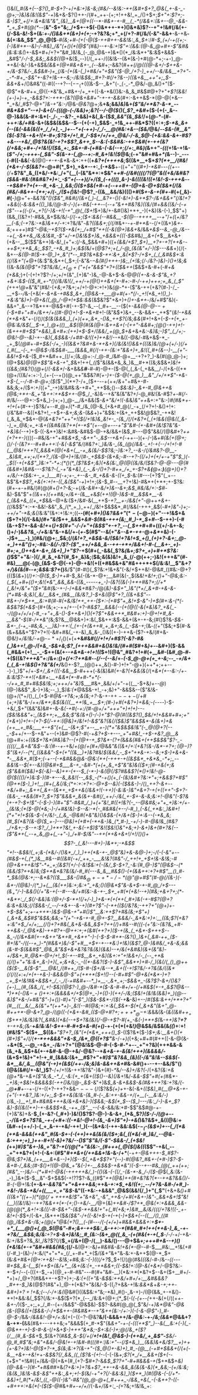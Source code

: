 ()&((*_#(&+(--$?()_#-$+?-*+/_+&:+)&-&;(#&/--&!&:-*+(&#+$+?_@&(_+-&-_-@+;-)&)&(&!(&$"-+_)&+&-$?()++-/(#+_++-(+;+!++&!_+_/()+$+;_$+"+:$?+;-&-)$?_+(/+:&*&!&"&"_(&)__&+(@+((--*-#&+-+-#__(_-*(/&&+:(&+--@_-&&-*_+_$+#(@(*--_(__&"-$+"&;_/+$+-+$(-()&*++-*+)()&*&)$?--+"+!&#(/&(+-(/-$&-&!-$+(&:_+-/()&&+*(&+)+(+;_-+?&?&;+*_+(/+?-#(/&/(-&"-&&+__-&-+&__-&(+:&&_$$"_@_@($__-#_(&;+#-(+(-@($-++#++-&&!&:_&_$+:_/_#-$_(+/-+((+;-(-)&#+*--&)-/-#&)_/&"(+()(*(@$"(#&)--+-&:+!$"+:(&&:(@-&_@+#+-$"&#&(&:&:&(_)+-&$+#+/+?+"&#_)&!&_(-_@_@&-+)&*()(*_/&:&*+"&:&$+&&$-_&#$"_/-/-$_&&;_&&$((_@+&($_--)(/(_++-/((&!&--(&*(&-)+#(@-*+;-+-)_@-*+&(-&/-)&+&$&*_(&&_+(@+#&+&+-_(--*&#+;-&&?(#+*_+(/_@(((@-&+/-$++&-+/&-$?&/-_&$&#-)+_(/&-(+(&-(_)+#&/+"+$&"($-@_/+?-)_++/--&/&&__+?+"-_-*-#+_-$&"+-&?+!&-+$-$&;-/&!&$&;_#+?-#(/+?&--)((&+&__++"+;_$-&&+&*+/()&#&"((-#((--+?--($--_(+$(((&-$--_&+"(-_(-_-*_@&/-@_&()+"($-@$"+&-#++_@((-*&"&_+#&+-/+_++((-&-*&(()&:-&_&_#&$_#_@+?+"_+$?(&&!(+-)+)-+_-&&$?+:-++*-(&?(@&+&#+"-+-+-&&_(#+:-&++&$-*(@-@(+&--*_+&/_#$?-@+"_)&-+"&:-/_@&-_@&?_@+;&__+&;&&_)&)_&+*(_$"&/+*&?-&-*_--#&*&$+"--+)-&_+(/_-(((@-(-/&&_)+;&?(_-_-/_-_@($()(_$?_+&#+*($-(+(-_&--@-)&&(&-#+:&*(-_/-_--&?-_+&&)+&(_&-($_$_&&"(&_$&!_/+(_@-*-_(#-++_+:&/+#&_-&+(&$&(&$&--$--(+(-+)_$&$-_+!&_++-#&*$?((+:+;_$-*&_&+(--(&(-&&(&((+_/_/+)_-_)+--*+(-++)-/_/-__@(#&:+&--($&/_@&/--_$&-(#__&"($(_-*$?&-+&+!(*-#+;$?_$+/+!_#_/-$_$+/+/++_@&/-/-&_$_@-_(+&:&&_-&+-#$?+&---+&/_@$?&(&!_-+?+$$?_&++_$--&:_(-$&#&:-++$&#(+-++(____&?(/+&&;+#+_-/+!&!(/($&_+:_$&+-#-_(_+#&-(-&(_--_+;(/+:_#&)(*&++"_-(((_+!&-+!&-(_$"-/+;-+++-(_$&"-$(&-+-(_@--+:-#_&+!&!($_@&;(-+"&#+#&_+*(_&--)-_---(-#((-&&__(-&(@()-_+-+-&*_&_-_&+:++((__+_&?+(++++&;_$((&*__+$+_$?(*+__/(#&!(*&+-/-$(&&?+_-@+#(*_$+)_+&*--+:_(-*&$__+-((+"+"((_#+)-*&#---((+--(/_+__$?&"_&_((*&/-*&:_/+"(__(-(&"&*+:+$&"+*+#-_(/&#((_((/$?(@$"&((+&/&#&?($&&-#&:(#&#&?+)+:_-$"+(-_-+_)(/+/($_(-+((()_&-)-&((((&!((+!&!-$-+++&*--_-+$&#+?+(+--#_+&-_)_&&;()($+$&(+#-+(--++#+-(@+&-@+$($&*(/(&(#&/-#&++-(*+;+/(-_/($_+_(_)&!-@$?_-((&__&&/&)((()+#($_+-&-+(#+-_#(+(_&)-#(__-_)_@+"+*-*&*&?&"()($&"_#&#(/(&+(_)-(__&?+-()(-&!+)-&+*$?_-_/&+&&+"(/&!+?+&&*((-*&:&&+(()_)&/(@-#-/-)(+-#&(-++*--(--_+"&++#&?&)((&/(#_+_&&((*&/-*(-+($"--+((-(/+_+?(/-)&-+!(-+"_@(_($+!_$+)&/+-&#()&)+*+_-)(+&)(&-(-)_$$"+)(&&_((&?+!-#&&_&+$&/&/_-(/(-+;($+:&&(--#&&__-$(@--++++__--+"_/+_(_(_+/&?__(-&;(-+?&:-*&)&++/-_+:+?&/&"-_&?((&&+;(/(/_#&+-_-+-#+*&-_-(/+((&+)_&+-&;_++_++_)_#$"-@&;-+$?($-*&(+;_/+#$"++((-&(@+)&&+_&/&&_+&$--&_-@_/&---+(_-&*+&_/&;&!&#_-$"+/-*()&!&$+)&_+&&&+(((-$&#_&_)__&+(+_$__&*&+(+&--__$($$"&++)&-&!_(+"+:(/-&_$&&+#+)((+*(&&/+_$?_$+)__+?+-+?(++&-_-++$+;+*&_&;_$$?_-+&_#_)+;&$(*&/+(_@$?+;+(_/-@_(&(&"+/-)($---&&_+)(/(-&+_--&(@-#($-*-@_)+_&"(*--_#$?&*&$-*+:&+_&(*$?-/+$+_(_(_&#&$+:&((/(&+"(+_@+(&:$"&;&*+(_$+;(-&"&*-$-$&(_#()++_+-)&;_(+!&;(/-/&?-)&)-)()+!&;&*((&-&*(&(@$"+?$?&/&/_$+(_@+($"+(+"&&$"+?+(($&++*($&$+&-#+(-#+_&(+&&;_)+(-(+!+?$?-/+;+/+(&"_(+)&"-)&_-@-&+$-&-@_@((+-&-&-$"&_+?+&+:&$-(($_#_+-*()(/&/&!(/_++/-+(@()++&+(*-#+:-#-/-++)+++;+_&_(_$"(_+++!_@+_&"&"(#&!-(_+&;+?_&+;+/+!-@+:+!+)&_(@-*_+-($"&-++(+&?(#-)-/_-__+$_--/_&-$($+&(_+-&+&-+#&$_&+_(@&&-+___@+#(+-*(/-_+!(*&_+!()_)-+&:&"&)+)-@+&((_@_/-@+!+$&:&&_(&$&?$"+&+)+_()+-&*+_-/&/+#$"&)(-&&+"_&--+?&*+*-@&$+#(-+-$?-&_--(_#+-__--($(+_-&&(@-@-$-+($-$+#+"+#+/&++/+((#-@()+!-$-*&+_#+!-(&"&$+)&+_--&-&&+-_+*$"(_&!-+&&(*+&+_&"+-(/()_)_(_$(&(&&&_)_(+)(++_&*_-()&_++$?(/&;&&_(_#_$+!+$&$+$(*-$-+(+_+-@&:&/&$(__$-*_)_@+(()__&$(@(#(&(@+:&++&+(-(_++"-&&#+;(@()-++)+!-(_&+++#+$$"+&&)_&+#+:(++)+$-$+/(&&/_+(@_$+&+*&*_+&:_-&)&;-)$"_(_/+;-@&!-@--&)-+--&)(_&$&&-/+#_#-_&!(*_(+)++&!_/--+&((-@&/-#&+&$-*_-_+_$(_(@_#+_-#+$&(-/+_-)((&&+?&#+&-*+&+)(/&(&!()&&+(((&)&/(@+(+/-)(/+(_#(__-(-_+-@&$-/&$&#-___(&&&_#(/(-++-(&:+"&&+)+_&!((_#+(&--)-__(+"-&&!+$+&-_($_#+*&#++_((/+;(&_@+:-/_@-#_/&#-@+__-+?+?_)-&(#(@_@-)+;(@+$&)_@(@+$$"&+&-+"_$_&+!++(*_((*$"&(&&+&_&_)&__#+*((&;&$&*+)&!+*(*(&&;(#&?()(*_@+_(/_(-&&*_/-&+&&_&__#__-#-#_)-@+-($-@(_(_&-(_+&&__/-/(+&-((+*(@+/((&/+:+:-)_(+-(--+()(@_++"&$&?_#(+-)+-($-@(+_@_)__&"_/+/+*$"-*&-+$-(_--/-#-#-@+;($(_$"_)(*+?-/+_($+-_-_-+(+_+/&_+"+#&+-#_-_&&;&;+/($+:+/((+"_-+)&!&#&:&-+#+"_++$&;()--_$&:&)-_&+-#_@&++&(@&;+*+-&_+"&++:+*&$+*+*-@_$_/_-&)&--+&"&(&"&?+/-@_#&!(&-#$?_+-#(/-#_/&/---@+:-$+&_)-)+;+)_@-__/&+&&($_-&*+"&/+!(-&*_&_)&"++_&+:+"&:-)_#(#&*+-+!+(_+(#-+-)$?&/+--#_@+/(*-#_/&_(@-&_(+&+#_@(/_-+_(/+?+!-&()+!+:(/&"&#--&((*&?+!_-+$_+-&+;&;&-_(&*&*+)+"&$&:+(&+_++$&!_@_$&?_-+*&!(_&_&_+$&+-@(*&+&?+"+_+"+!($(/+!&)&_&!+-_-(&_/(/(*&?+(_(+!&&(@&((_&--)_+_@&;+_+:&+((&#&(&?+*(+-*$"_(+--@+---+"$"&#-(+-&#+(&!$?&"&-_+&)&_(--*+)+$-((-&*+)&!+:&#&-&#&$-@-+&/&&+(&$_#---@$"&&(/(@&#+?_++(+?++-)_((((--#&/&-+"+*_#&&+$_-&++"-_&$--_+&+(*-++--)(+-/-)&*+#(&(+(@+;()_/-(-(&?+--#+#+++:(-&(-&$"&/(#&?+:_)&/&-_(&_(@(/&&-_+!-+(--/+!+!-#(__@&!+++?(_&&&*(@(+&+(__-+_&(&/-$$?&;-)&:+?_--&-/(/&#&?-@__-_&)&#_++;+/(*+?_/(&-@+)+!&/(#-_+$&$-(&+&;-#--+?-((/+)+(+/+-+"$"_$_)(-_$(_(-+(+&$"_)&:+"-*+:(*()(*_($?&$+;&)(*&(&:_@(@((&/&/($&?-@-@---@(#(&&#+)&#&---$?&?-(_-+"&+&)_(_-_&-/()+?-#++_/+_+-$?+&__(__@+:___)__(@+)(*_)+?+/&/-+($&:+-_+_)___#(-+;+-_+--&-_#_+&&-&-((+_$_-&:(#---(+?$"(_+--&$"&+_$$?_+&(+:+!+-((_&($&"-+_)+!+;(_&-_$_#--__+?+!&)-#&*+(+*+;+-$?&:(#+-+-+#&/(#(@(#+*()+?-*&;-+(/&*-&_#+-&/+)_&_--&+;&$_#&/&/+:-$_#-*&)-$&"$"+*((&*++_)(++#&;+/&+-(&__+_&_$(++!(@-)&$-#__&$&*__-&(_(&&+&_((+_+$_&&$-@+$&:($+/&#-&(__++$_-+?__+*-/&&(*+"-@_++_+&+-((_/&$$"+:-*-&&!-&&"_&_/(*_+_)_++/_/&!+$&$&*_#(/&&(-+++_&$(_-#+)&"-)+;_-_++/+"-*&;&(_/&:&"(&+:+!&:+;((__--(#(+_#+)()&?&&+"_$(*-(-@-)($+"--+!&$+&($+?+)(/(-&&_)(#+"&(_$++_&&$+_&#-$(#&-+++(&;_#_)-*_$_$+$_#-_-$-++)-(-#(&-+$?+-&_&-&!+_+(_)+$(#+"-/-/+"+(&$$"+-+?_--(_$++_#+#+(((+/-&+-&;()+/-)&*&?&_-/+*&:&"&-+&(/+-(_+-_$(#$"--&(+"_&--&*-++-_@+_&*_+&)-(--_)_$+___-)_)(#&/(@+;_$&;(/(*&!+?_+&$&-&/($&!+?&!+$_+()_(+)+?-&+;_@-+_)++&"()+;-#&:-&(/-/$?-($"_++/+&&_&--++-+*+/&&+!-#-(__&+-_+)-#+;+_()++&*-&+_(&+)_)+"$?-*+$(#+(_-&&(_$?&*(*&_+;$?+_+)+#+*$?&:()_$$"+"&:-)(/_#_&_+&?(#_$+_&)&;__(__$&;&(&)&!+_&_(/-@(++;-)&!(+++&"(#-#&)___@(-(@_(&$-$-@(-+)-@-+&!(+((+#&$&+&"_#&_+++*+$(/&:&!__$"&_+?+/_)_&(&(#--+;&$&:$?+_()__&/$"(#-#()(_$?&:+!&+&"(-&/+$++&!-@&#_((#&:-@+?((($(_&_+)(/_)+:-@($_$-)+_+#-$_&(-(&-*-@+;__&#(&(-_$(&&!+*&!+;()+"-@&;&:-(_$(_+#+(()+;&!(*&"_&&_&&-((&_-----+_-)-(&?((&(-)+*+#&?+;(/+*(_&!+/&"+"($+"&#(*&:-+-/-/_+&*&*+#&?-/_@(*&)-&_$+"_)&"(*+/_&+#-+&-&-(*+#&-&;&)(_&/__&&+_(#&__(&/&?_)-$_+_&(@$"+?_((&+&$"_--#&+-/+$+*__&:+#(#-#(+&/&!++_++-($+:-(+#$"+_&!+$-_&"-)+$(#+:&-(*(-&$&?_$(+&$-*(#+(&;+;-++/+--(+?-#_&$?__&&&(--(+(@((-&(+&)&?_+&(_--/(@+/+/+(-#_-+"+_&-()-$++&$+)()(+$?$"+&&++*_#&#+:+)-@+!+#_&-__&&"-$(#-/+*&"(_&;$?&__@&&+)+:&(_$&$+$+:&$-&&+(&+-+-&;(#()$?&_-$&-&*-_(-+_-#&;&_-__)&)-++:(_(+-(+(&++#_+_&+;&_(_-$&-+;_(&*-((*+"($&;+$(#-&(&_+_&&&+"$?+?+!(-&#+#&(_-+-&)_&_&-_()&((+-)-++&-($?-+&/(#+&-@&!_)+/&!&/-+_@-$-*+/_(()(+($+__+&#&#(/_/+!+/+#$?(-&?-#&(_)&++!_@-/(+&_-$&+&;$?_(+++&&#+&()&!&/(#+#($_#+&_)+--_&#+)($-&&(_#&&+(+!__-_-$++(&(+-_-+&*&-+!+!((_$+!(@&"_#&?+!+#(+__&#-(&#_@-#-+($((&?_+++&"+:_/&_+:()+$(/+:$?+*&#--(/--(--&_/+-_(-$_@-@+(+_+-&;--_-+/&+(_(_&-+!&$()+?&"&(+/___&()+-$?__(@()++_&()-#-)+!+"-@+)(++*+;++---)-)_)$"+/+-_$+/_&+(((-&&__$-#_++$+$(*-*&(&)&#_$($+-&?(+&&(&(/_(_+&*(+--&:-/+-&:&!$?-*+!(+&#+:__+&&*(*-#+#-*+*(--/++_#_#+#&$&!&;+;+++/+"&)_$___#&+_&&/+/+"-+((__-$+&_)+--@_)(@-)&&$"_&-)+)&;--_)_$_)&:(*_@&$&-+!_-+;&)+"-&&$&--($"&!&-(@+/(*+/()_(_(+$-#_@&-+?&;+;&*(*&;+?-_&-+-+$+--+-$(/+#(_+;+)&"_&-/+_+/&*+;&$(&(((__++!&_+__$+;(#-)+#(+&?+)+&&;-(----_)-$-+&/_$+"(&&"&)&#+-&*-&(-+#(-+:_/(#_-_@+/+"+++"+)+!+)--_-($&!&&&"+:_(&$_++;+__&&;$"&(&+()-/-)+"$?-@(#(_(&$?()_$_&_/+!+&&#+#+;+"(*_+&+_)_)+!+*-(+?-$(/-++:(@&)+/&!+!-&$"&?(&(/($&)$"&*&$&*-&(&+)+&(++__+_#&;___+-+$"(+(__-(&+;$"+--__+-)(*+"&$&$&!&"(-_@(@+?(--_-$_++/+--$-+&"+--(+)&#-@$?-#(-+*&?+$-+---_+"+#&!_-+$-+&?_@__&*(@+#+:+_((&$+?&*(#&)&?--(+(@+-+_$?&*-($?+$(_&_&&(#&+(++$&$&"$?-_-((((/__&+&"&$--&:(#--+-_+&/_+(@_/_+(#+/_@&_&"&((&+/+:(+&?(&-/&*-+$?+;(@-)$?$"(&+/--(*(_((&&&"-$+(+"((&__)+)&?_#&!_$(&&/_-_$+"+*&-+:_-_-&;+$-)+&+&-*-__&&*_#($+;(-+--(-*&#&&_@___&-@&:(*_+_(-++*+*-+((&$&*_+&*&_-*+;_--&&!&--$(+--&)(@&#__+$___&-+_-&#-*(+(+_&_+$"&"&)&(($+;(#-+&(+;&($"&*&#($&)+$(-&)-*-_&)++-(+--$_(-*-)-&(@(/$?_#&&$?(*()+!&!-@-@($((()_/+)&:_$-)(#-*---&_&&!(--_&$_-(*-+()(__+_(-(&__)&#+?&:+"+;+_&&$?+#$"(@+*($-)_)+!__(#+(_&(/&;(*+:+:+?+:-@+$--&)(-($&&-)-/()_++?-&+--*&/+#+;_&++(_&+-(&*+_+$_++*&*(/&&+!(-++_)(_-_&:_&-)&"+&+?-+(+(_(++"-$+?-(&&-_-*&&(#+?_$+?$"&&&+_&(&+-&#(/_++/-/&(_+-$+-&-&;&:+!-@&"(-$?&(+-+?-$+!$"-(-$-)-)(#+"$"-#&#_/_)+(+"&!_#((+!&?(-_--@&#&;+"+_+)&:+/+-_(&!&;(*($-@(*&;-)-/+#&!&)-$--&:-*(-_#&#&(+--/-#_)_(-&(_+*&:_)&#+!(*+"+!+$(&-$-(+/&!-_(_&_-@&#(+&"&)()&$_&-(+/__&+($-)+:&--(-*&_&;(#_$(*&?(&-@($_+-)---@&)+(+#+(-*+&-)&_(*_#-)_-+/-)-#-@&!&_(#&?_/+&+;-$--+:$?_/_)+*+?&!_+-&(-+$_)$"&!($&!()&"+_&;+)-&__+)&+(#+?&(--_($"&*+(_--+_&_@+(_-+"-)_/+#-$_/&"--++(*+&+&+!_/+!_/()()+$$?-_(_&!---#+)-)&*+;-*&$$"+!-__-&$&!(_+;&-(*&/-/()&*_/_)_)++(*&-+-_@$"&)+&-&_@-)+;-/(_-(-*&"+--*(#&$-+(_(*_)&__#&--#((&#(-+/_++_-___&!&?(#&"-/_++!+_+$+!&*-*&!&;-#(@_+&+++&!$"-*+_+;(&$?_(+/-(-_&!_$&:+(-(&/_$-$+?_-&:(#_@-)$"(@&$--(*(&&/$?++&)&;($+*&*&?&(&/-#_#(---&_&__#&$()_-(+(&&++:+?+#$"__()_#-*_$&_(@&:+;--&*&?_(($___$&-()_#&$_@+-+*-/-*(@$"_@+#$"(#-@(/(&-)(-&*-/(@&)-/(*_)+(__(&(++)&:+;&:+"_+&;()(@&*$"_&-&+$-+-#_@_/+$---$($&$_+$"_/-)_-&&()(/__+"&_-+(--#---&_/+#_(&:-&-+_-_$+_+#(*(+&!--+)(#&;+&+?+;(*-+&*+:_/_$(/-&&)&:(@+__/-$-*+!(/+/-)_)+&-*(+(*+(_#+)&(-+-#$?(@+?&:&+&)&;(/($&&-/_--/-*&+--&-+)(#+?$"-(-*+(($(/&?&;-++?+"(@+)+-+$-$&"+;+-+++*-)&$-@&__-+"+#()$"__&:++$?+#&(&;+*$"+)(_&+&_&$_#$"&$&;&_&;+"_(+"-+&_-+-#_@+-$?__&&&/-_&*&:+)+:__((&;$?(*_+&?+:&"+$_/+/+;__(/()+?+#&(_&+&-&&_&$+?++(/_)+#&-_-_#((_(-_(*+"&:-_(_&?&_+#-*++&&-/_@&*&)-__++#$?+$-@_++:+;+(&#(*+*+?+)($-+(&_(_+&*-$+++$--&_-/(/&*&#(+-+&++"&*+#_+&*+"-)-(-$-$-#+*-(&?()_)&+(_&#-++_($-#+!&"-/_((--+_)-*(#&&+__)&/-_$"+#__+$+-+--*&:_)+!&)(&$?_@-)&#&/_+&-&;&&(&-#-$(&&#$"_@&_&"&$+*&+&?&?&(&)(&&)--+/&(_+&#&)(&+(&"&)_-+/_$&+_#_@&*-@+/+!_$(-+--#_$__&+_+&)(&+:+"+!&&+/-_(--_+*&((/()+"+"&:&+_&-)+)(_+;&+&;-_-((*-&&?($-)-&$"_&&*+)+#-/_)(&(/(_()_@++($($-__&($-*$"___@&!_/(#++_/($-#-(_$+/&--*_&+((-+!$?&/_-+?&(&/((&*(/(/((+:+/+(+-+&-)-&&&_@-_$"+(+*+*($+!()--(-_#+#$"-@+&(*&*-)+?_+_$+!&!_#&+&$&+_/_-_/(-+#&#+--*_)+__-_&+_+;-$&&+_-(&?$?-&+/()&?(+-)__(#_(&&_/(_+!-$__&)(@$?-)_@-/&#-*($-&-#-#+/+-(/+#&$(+-+_&$?_@&--*_)+*(-()&$-+()+$+:+(&&&&+/+$(@+_-)+(()-)(++/-/&;($__&!+(&!&(&_&)_$+$_)__(@--&)$"+&-/+#&"$"-)+*()_)-#_)+"(-$"_)($&*-$&*-/($(-+___&__-&)+--/_#($&:&++/+*+?+"(#__((__&/__&(&"+*(++*+)-_&!(--#(@&;+:+:&(_$&*-$(*(_&+&"(&+"_@-#+++*-@-&+?_@-/(@((-(+&+-&#_(($-@+#$?+;+++*_@-$+:&_&&(&-(_&((&#+$+_+$($+*+)&/&)&?(_&#&)(*&(--+$+?&(&)(/-@-+$?-#(+_-&(-)+*+$(_&_-++)&?__+?__+-++&;(_&-__+_&!&:&!-$++-#-#+$+&-#(+()-_+-(+(*(+&!_)_@&$&/&$&(&_((_)+:+!(#&!$"-$($+__$($($&___+"$?+?_(&"(+(*&*_+++()_$-_(($?&*($-)_$+;&:__&+()(+(#+)$"+/(/(__+-*++&&&"+&-$_/&*_@((+?$"__&-_/-_+)(_($+$&;+#+#(#++((-&-@(&-+__&*($_--@_-+&+_-/&:+?+"(@&!&$-@-#-(-$-#-*+--_+"+?&)(++*&&-&(&_+&_&$+&(+-+&#-&-@-+&/-@&?--+_&+&-+-&(&!+++)(&&&&/_-(&+$+!&)+"+!-+_#_(&&&:(&+__#$?+"+#_)$"&?&&_(&)((-/&"&!&--$&$(-&*__&/_&__(@&"(-+)+(&$(/++-/&;&)&-&&++&+_#&-&#()+---+--&&/$"()(@&(&#(/+-&!_)$?__-/+/+!(&-++!&?&"-)&+(#_)-*_&_/--&)+/&?(_-/(+&?_(&:+&(@+*_&-+_&+($"&;&_-*_/_-&:(+_+(&+(($()--&)(/&_+!&/-_&&-$$"+#(+(#&*-_+)&;+$&!+&&&&$(-++()&/(@-_&$-_&"+)&*_$_&-&+&&$-&(#&++_+?&:+?&/(-_@__+#__+--*+-(/+-((+?-++?+&&$----(/($$?&$_(+)+_+-&(-&+*((_$&)_#(__@+&-+-(+"(-++&?_)&:+/+;_$-$++&(&!&-(&_#-(-_&:++-&&-+/(+__(-__&:&/-)(/&_-)__+!_#+#&#&+++&/&+&*&)-)($_&&;-_&$(*_$--($_)---/&:_/-)-&+_$?&)-$((&((++)-+-&&$_$+&_-++_($"__--(*_-&_-&&/&:+#-$$"&$_#_@-+-(+)&"&)+&-__$_(+-&?-(_#+)-)&!()$?$?-@-)-&-&+_(*&_$?_)($-/-/(@+--_-/(&+$+?$?&_-+-(+#+:((-*&!-@+!-(&_-&+)$"+)-+&(_)&?&$+_&((@&:+(&#-+(++/-)-(_+_&-+-+&/-++!_)(--(&*&:(-++-&&:&$(-_$-_($-(&$+)+--(_/(*&(+*&-&&&(++&"_#(&-$+-(-(++)++&(&(&/($+;&(_((*&(-#_)&/_--@&-&:+++;+)_)++-#+!(-&)+?&/--()$"$"&/(-$"-$&&-/_(+$&!(_++_)_#_)$"&+-)&_+"&?-*(/(@(*+"&(&:-_(#+++(_@($()&((_($$"-+&(_--_+"+*&?+(+!-(-&+:(#$"_#+*&+(/++&&+!&_-&-/+*__(-+*+-_@&++_+_-$_#$?-@&;$?+)&_(++___&+&--)+)($--_$(_+&+$$?+"(--)-#(@&?_#&+-(+#-)$?-$-&+#-/_&&;(#-$()+!(@-@&_+"&(-)+*-*__&$&$-*_+&*&"_/_(-$--+--#&_(@(_++(++;(#&"_--)&/--(*+#+!-@&(-+++++&/_)-(()(&-(-((/_-(&-*-&_/-/($-@_$(_&:(&-_-)_)&*($-$__&"-$+$&$(-+!$?$?$?-&_((#$"_++___(@&)++(#+_&?&?(*--++&?&&()___/-#_-(_-@+!&:__(+-&+-_&&?&"+"+&+++&&;_++&_-+:+$_+&!((+;_--/+?&-&#-/+#_)-*&!-/&&-*&/+((___+_+"&$_-&"((-*&:-+&&&"_@&$(&&!(/_)+"(_$"__(+&+&_()+#(((&+"((+$-)(*(@(/+++$+*&!$"+"&+&"_-&"_++&-/+#(+&+-)&"-_&&+&+!$"&!(__)((&!_/&)--+_+?&&++(*-(+;()-+&/-__/_@+(&)___++_&#-/$?+*_@&(+:+&&&_&&-(@(@(*_&+!+:&((/-#-$&_+"-(&$-*+&&!+"+(_#(+&;+)&#__&/&/(((/+?&!((-_+-&!+(-$_$+/(-&+_(&*+*($_&($&"-/+((-&!+$-+(-+_(*-)+$&+(--((__/()_((#(@_/&$+&-/&;+_(@(_+"_@&(+?()__(-(#---/(_-(+/+)+#&&+&&&+:+__$+-+*_(___@()+(_@_$(@&"-#+;&_+-+_+$&:_&-++:-*(#&#_#+!++(*+&-)_&_-+-+?&/__&$&;&/&:__+?+__$-&+)&!&;_#_(&:-(&+_@((_&_-(+(#&(+-+(_$__-/-/-*+/-+&-&:+/&$+?&_&!_/&?$?(/(__$_+(/&+(@-/(__)-&&/()---@+$&_+;+++#+*&*--+)()(*&!&(+-+"&#+#&&(#&;_((/-__&(@+:-&_)+#&#&-&!+&(*-@-_-#-$___#&:__+!&(+#(/-#_)-(&)-/+:&/(*+"+*+_(/_+-#+*_+($_/(&+"_&+"&_-_&:+-&++$(@-*_$+(&:_&+#&+(@+:++&!--&!&;+#&;&:-(-)(_((_/+?_$_$+!(/(@(#&(_((&_/-#-/&-_-((---#+$&_&-(__$(++$+(&/+*__(&+(&:(+_-+*&&+;((-$&!+:(@-&($+$&*_/-@$?&:-*-$+/--(-(((+-$_-+)(@_+-#-#&"---#(#+"&#-__)(*&:+*(*&?+$--&+($+__#+/-*+)+/_@+?(#&&++-+$?+)+;-*&:(+((+"&-&$&:++&/+#+/+:__&#&&&?_#++-$_)&*(@$?(#&"+)_@-+(*&?+"&(&/-$-$((_/$?+&&-+!&:_&&*&_+*_&-_+;++_-&#+)_$+?+!+$&;(--/-/+:&*_(_@&#()((&$&:+"&;-*&)_#()-_&-+)-/(@(&&_+-+&()-*+!+&&:&(_$$?(/&:+-&$($+?(*_(--_/&:&+(@+;(*_$(-(*(-(+--(*++-&(+(/((+_+-&+-/_)($-_+;_+_/_#--(+-/&&$"-@&$&)-$$?-&&#(@_@(_$"&/-+_)&*___@&"-@&(&-(@&(($+$($&&-/-/+$&++-(#&#&*--+"&++(&:-/+:-)_(-(-&-@$"-)_#-@-$-/_&&-_/&&&!-@+/+:_&(+($-((-$?-@&?__&/(-&&&++/&-_@&:_-+_-/&;(&&*_@&&+?&-+*-(__&&(#&+---+++&;+"&&&$(+_#-*$"(&_&+"-+-(-(((+*$"_)--&(__&:+(-)(_-@&*+-+)-$-#-&-_(/+&+*_$-)+++"&*&;-$+:&(-)+;_@(/&_+($?(/__(#_&-$&*+$_$(&+?(*_#&$_&-$(/+(_/__+!+(&!_@&$-)-(++&/_+_&$"-__$&/-@_#_#$"&;+_&"+&&/-@&!+-+!&#-#(((#+:_)&:+"--(/_$+&_)__(&&)&+&/$?__+)+$+(+$-_&?+)&!-@($+?-*_$_(&;&:+?(&-_+"-(_$_@()+-&)+)_#_-(@__(-+#+$_&&+(/(+(-&__+_&+_-+&!+*+*-&_$&?(/_&&_((_($?&-(_+!-*-(-(-(&*+;$?(*_/+__&&+($+(-*-(+$+"+!&#((+/&&-@(+&+(#_(+?-$_#+?_-&_&$_$$?$?+"-#+#&&&-+(_$+*&$+_&)(@-&&--)(#-*+#&#_#+&_($?+$&:+)+?&_+_$?_++-+&-&&_&(&(&-&)(*_&&;-(+/&:&;(&(&_)&!&-&$-&$"++&:_&+;+!-$(_&/-*+"+?(/-&&:&)_)($+*_)(#(@&-(-(/+*-&&)+!_#(*+/&!_((_-@((-)&"-#&"(@_@-@+(_#+++_-/&&_+&(_-(-&*+?-((-+#+++:+&(*(-($($-*_@_#&+_#+-+/+/_/(-&*+/(&+:_-(*+?&;+!&!&_+:
